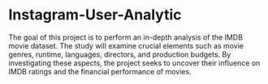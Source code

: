 # Instagram-User-Analytic
The goal of this project is to perform an in-depth analysis of the IMDB movie dataset. The
study will examine crucial elements such as movie genres, runtime, languages, directors,
and production budgets. By investigating these aspects, the project seeks to uncover their
influence on IMDB ratings and the financial performance of movies. 
